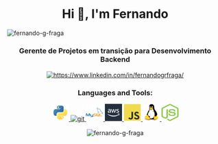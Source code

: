 <h1 align="center">Hi 👋, I'm Fernando</h1>
<p align="left"> <img src="https://komarev.com/ghpvc/?username=fernando-g-fraga&amp;label=Visitantes&amp;color=0e75b6&amp;style=flat" alt="fernando-g-fraga" /> </p>
<h3 align="center">Gerente de Projetos em transição para Desenvolvimento Backend</h3>
<p align="center">
<a href="https://www.linkedin.com/in/fernandogrfraga/" target="blank"><img align="center" src="https://raw.githubusercontent.com/rahuldkjain/github-profile-readme-generator/master/src/images/icons/Social/linked-in-alt.svg" alt="https://www.linkedin.com/in/fernandogrfraga/" height="30" width="40" /></a>
</p>
<h3 align="center">Languages and Tools:</h3>
<p align="center">
    <!--- PYTHON --->
    <a href="https://www.python.org" target="_blank" rel="noreferrer"> <img src="https://raw.githubusercontent.com/devicons/devicon/master/icons/python/python-original.svg" alt="python" width="40" height="40"/> 
    </a> 
    <!--- GIT --->
    <a href="https://git-scm.com/" target="_blank" rel="noreferrer"> <img src="https://www.vectorlogo.zone/logos/git-scm/git-scm-icon.svg" alt="git" width="40" height="40"/> 
    </a> 
    <!--- MYSQL --->
    <a href="https://www.mysql.com/" target="_blank" rel="noreferrer"> <img src="https://raw.githubusercontent.com/devicons/devicon/master/icons/mysql/mysql-original-wordmark.svg" alt="mysql" width="40" height="40"/> 
    </a> 
    <!--- AWS --->
    <a href="https://aws.amazon.com" target="_blank" rel="noreferrer"> <img src="./svg/aws-icon.svg" alt="aws" width="40" height="40"/> 
    </a>
    <!--- JS --->
    <a href="https://developer.mozilla.org/en-US/docs/Web/JavaScript" target="_blank" rel="noreferrer"> <img src="https://raw.githubusercontent.com/devicons/devicon/master/icons/javascript/javascript-original.svg" alt="javascript" width="40" height="40"/> 
    </a> 
    <!--- LINUX --->
    <a href="https://www.linux.org/" target="_blank" rel="noreferrer"> <img src="https://raw.githubusercontent.com/devicons/devicon/master/icons/linux/linux-original.svg" alt="linux" width="40" height="40"/> 
    <!--- NODEJS --->
    <a href="https://nodejs.org" target="_blank" rel="noreferrer"> <img src="./svg/nodejs-icon.svg" alt="nodejs" width="40" height="40"/> 
    </a> 
    <!--- DJANGO 
    <a href="https://www.djangoproject.com/" target="_blank" rel="noreferrer"> <img src="./svg/django-icon.svg" alt="django" width="40" height="40"/> 
    </a>
    --->
    </a> 
    <!--- DOCKER
    <a href="https://www.docker.com/" target="_blank" rel="noreferrer"> <img src="https://raw.githubusercontent.com/devicons/devicon/master/icons/docker/docker-original-wordmark.svg" alt="docker" width="40" height="40"/> 
    </a>
    --->
    <!--- EXPRESSJS
    <a href="https://expressjs.com" target="_blank" rel="noreferrer"> <img src="./svg/expressjs-icon.svg" alt="express" width="40" height="40"/> 
    </a> 
     --->
    <!--- MONGODB
    <a href="https://www.mongodb.com/" target="_blank" rel="noreferrer"> <img src="./svg/mongodb-icon.svg" alt="mongodb" width="40" height="40"/> 
    </a>
    --->
    <!--- NGINX
    <a href="https://www.nginx.com" target="_blank" rel="noreferrer"> <img src="https://raw.githubusercontent.com/devicons/devicon/master/icons/nginx/nginx-original.svg" alt="nginx" width="40" height="40"/>
    </a> 
    --->
    <!--- POSTGRESQL
    <a href="https://www.postgresql.org" target="_blank" rel="noreferrer"> <img src="./svg/postgresql-icon.svg" alt="postgresql" width="40" height="40"/> 
    </a> 
     --->
    <!--- TS
    <a href="https://www.typescriptlang.org/" target="_blank" rel="noreferrer"> <img src="https://raw.githubusercontent.com/devicons/devicon/master/icons/typescript/typescript-original.svg" alt="typescript" width="40" height="40"/> 
    </a> 
     --->
</p>

<p align="center"><img align="center" src="https://github-readme-streak-stats.herokuapp.com/?user=fernando-g-fraga&amp;theme=dark" alt="fernando-g-fraga" /></p>
